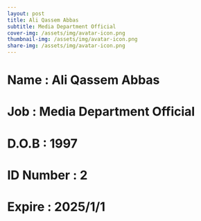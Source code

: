 ```yaml
---
layout: post
title: Ali Qassem Abbas
subtitle: Media Department Official
cover-img: /assets/img/avatar-icon.png
thumbnail-img: /assets/img/avatar-icon.png
share-img: /assets/img/avatar-icon.png
---
```


# Name : Ali Qassem Abbas
# Job : Media Department Official
# D.O.B : 1997
# ID Number : 2
# Expire : 2025/1/1

